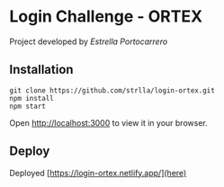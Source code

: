 # Login Challenge - ORTEX
Project developed by _Estrella Portocarrero_

## Installation

```
git clone https://github.com/strlla/login-ortex.git
npm install
npm start
```
Open [http://localhost:3000](http://localhost:3000) to view it in your browser.

## Deploy
Deployed [https://login-ortex.netlify.app/](here)